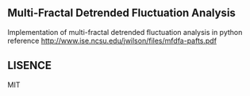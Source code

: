 ## Multi-Fractal Detrended Fluctuation Analysis

Implementation of multi-fractal detrended fluctuation analysis in python reference http://www.ise.ncsu.edu/jwilson/files/mfdfa-pafts.pdf


## LISENCE

MIT


